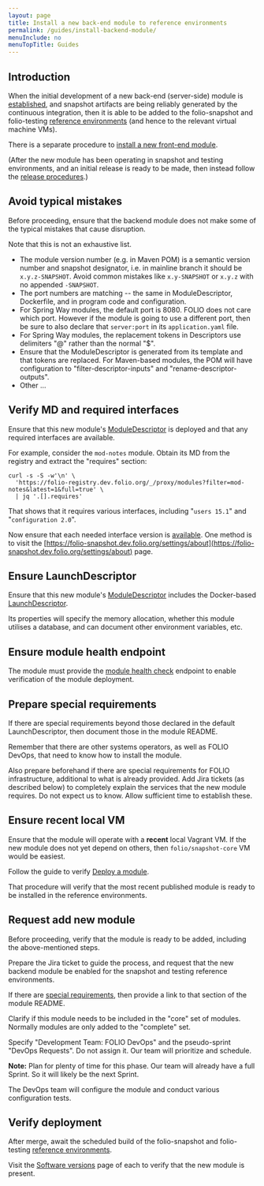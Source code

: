 ```yaml
---
layout: page
title: Install a new back-end module to reference environments
permalink: /guides/install-backend-module/
menuInclude: no
menuTopTitle: Guides
---
```


## Introduction

When the initial development of a new back-end (server-side) module is [established](/guidelines/create-new-repo/), and snapshot artifacts are being reliably generated by the continuous integration, then it is able to be added to the folio-snapshot and folio-testing [reference environments](/guides/automation/#reference-environments) (and hence to the relevant virtual machine VMs).

There is a separate procedure to [install a new front-end module](/guides/install-frontend-module/).

(After the new module has been operating in snapshot and testing environments, and an initial release is ready to be made, then instead follow the [release procedures](/guidelines/release-procedures/#add-to-platforms).)

## Avoid typical mistakes

Before proceeding, ensure that the backend module does not make some of the typical mistakes that cause disruption.

Note that this is not an exhaustive list.

* The module version number (e.g. in Maven POM) is a semantic version number and snapshot designator, i.e. in mainline branch it should be `x.y.z-SNAPSHOT`. Avoid common mistakes like `x.y-SNAPSHOT` or `x.y.z` with no appended `-SNAPSHOT`.
* The port numbers are matching -- the same in ModuleDescriptor, Dockerfile, and in program code and configuration.
* For Spring Way modules, the default port is 8080. FOLIO does not care which port. However if the module is going to use a different port, then be sure to also declare that `server:port` in its `application.yaml` file.
* For Spring Way modules, the replacement tokens in Descriptors use delimiters "@" rather than the normal "$".
* Ensure that the ModuleDescriptor is generated from its template and that tokens are replaced. For Maven-based modules, the POM will have configuration to "filter-descriptor-inputs" and "rename-descriptor-outputs".
* Other ...

## Verify MD and required interfaces

Ensure that this new module's [ModuleDescriptor](/guides/module-descriptor/) is deployed and that any required interfaces are available.

For example, consider the `mod-notes` module.
Obtain its MD from the registry and extract the "requires" section:

```
curl -s -S -w'\n' \
  'https://folio-registry.dev.folio.org/_/proxy/modules?filter=mod-notes&latest=1&full=true' \
  | jq '.[].requires'
```

That shows that it requires various interfaces, including "`users 15.1`" and "`configuration 2.0`".

Now ensure that each needed interface version is [available](/faqs/how-to-which-module-which-interface-endpoint/).
One method is to visit the [https://folio-snapshot.dev.folio.org/settings/about](https://folio-snapshot.dev.folio.org/settings/about) page.

## Ensure LaunchDescriptor

Ensure that this new module's [ModuleDescriptor](/guides/module-descriptor/) includes the Docker-based [LaunchDescriptor](/guides/module-descriptor/#launchdescriptor-properties).

Its properties will specify the memory allocation, whether this module utilises a database, and can document other environment variables, etc.

## Ensure module health endpoint

The module must provide the [module health check](/guidelines/naming-conventions/#api-endpoints) endpoint to enable verification of the module deployment.

## Prepare special requirements

If there are special requirements beyond those declared in the default LaunchDescriptor, then document those in the module README.

Remember that there are other systems operators, as well as FOLIO DevOps, that need to know how to install the module.

Also prepare beforehand if there are special requirements for FOLIO infrastructure, additional to what is already provided.
Add Jira tickets (as described below) to completely explain the services that the new module requires.
Do not expect us to know.
Allow sufficient time to establish these.

## Ensure recent local VM

Ensure that the module will operate with a **recent** local Vagrant VM.
If the new module does not yet depend on others, then `folio/snapshot-core` VM would be easiest.

Follow the guide to verify [Deploy a module](/tutorials/folio-vm/04-local-development/#deploy-a-module).

That procedure will verify that the most recent published module is ready to be installed in the reference environments.

## Request add new module

Before proceeding, verify that the module is ready to be added, including the above-mentioned steps.

Prepare the Jira ticket to guide the process, and request that the new backend module be enabled for the snapshot and testing reference environments.

If there are [special requirements](#prepare-special-requirements), then provide a link to that section of the module README.

Clarify if this module needs to be included in the "core" set of modules.
Normally modules are only added to the "complete" set.

Specify "Development Team: FOLIO DevOps" and the pseudo-sprint "DevOps Requests".
Do not assign it. Our team will prioritize and schedule.

**Note:** Plan for plenty of time for this phase. Our team will already have a full Sprint.
So it will likely be the next Sprint.

The DevOps team will configure the module and conduct various configuration tests.

## Verify deployment

After merge, await the scheduled build of the folio-snapshot and folio-testing [reference environments](/guides/automation/#reference-environments).

Visit the [Software versions](https://folio-snapshot.dev.folio.org/settings/about) page of each to verify that the new module is present.

<div class="folio-spacer-content"></div>

